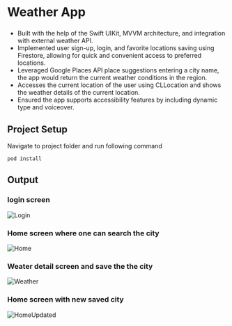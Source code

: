 # Weather App

###
* Built with the help of the Swift UIKit, MVVM architecture, and integration with external weather API.
* Implemented user sign-up, login, and favorite locations saving using Firestore, allowing for quick and convenient access to preferred locations.
* Leveraged Google Places API place suggestions entering a city name, the app would return the current weather conditions in the region.
* Accesses the current location of the user using CLLocation and shows the weather details of the current location.
* Ensured the app supports accessibility features by including dynamic type and voiceover. 

###

## Project Setup

Navigate to project folder and run following command

```pod install```

## Output
### login screen
![Login](https://user-images.githubusercontent.com/61827955/235405127-942f90de-eb47-4545-aedc-6e19a1cb7040.png)



### Home screen where one can search the city
![Home](https://user-images.githubusercontent.com/61827955/235405112-84cc65c1-19dd-4250-b938-2daf6ad7f097.png)



### Weater detail screen and save the the city
![Weather](https://user-images.githubusercontent.com/61827955/235405128-7e9ac5cc-18fb-4b09-9250-6070cd3db893.png)



### Home screen with new saved city
![HomeUpdated](https://user-images.githubusercontent.com/61827955/235405125-cb725235-e222-4540-a287-93219108a067.png)

